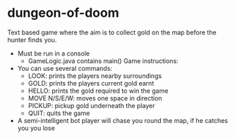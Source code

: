 # dungeon-of-doom
Text based game where the aim is to collect gold on the map before the hunter finds you.
- Must be run in a console
  - GameLogic.java contains main()
Game instructions:
- You can use several commands:
  - LOOK: prints the players nearby surroundings
  - GOLD: prints the players current gold earnt
  - HELLO: prints the gold required to win the game
  - MOVE N/S/E/W: moves one space in direction
  - PICKUP: pickup gold underneath the player
  - QUIT: quits the game
- A semi-intelligent bot player will chase you round the map, if he catches you you lose
